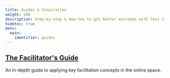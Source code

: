 ```yaml
---
title: Guides & Inspiration
weight: 100
description: Step-by-step & How-tos to get better outcomes with less time and effort.
hidetoc: true
menu:
  main:
    identifier: guides
---
```

## [The Facilitator's Guide](../facilitators_guide)
An in-depth guide to applying key facilitation concepts in the online space.
